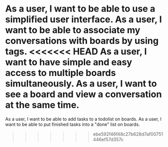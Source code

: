 As a user, I want to be able to use a simplified user interface.
As a user, I want to be able to associate my conversations with
boards by using tags.
<<<<<<< HEAD
As a user, I want to have simple and easy access to multiple boards simultaneously.
As a user, I want to see a board and view a conversation at the same time.
=======
As a user, I want to be able to add tasks to a todolist on boards.
As a user, I want to be able to put finished tasks into a "done" list on boards.
>>>>>>> ebe592f46f48c27b628d7af00751446ef57d357c
